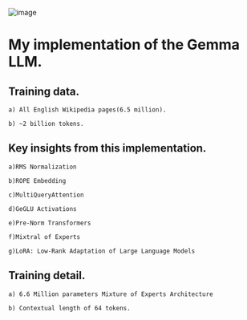 ![image](https://github.com/DanjieTang/FoundationLLM/assets/37476565/1d0dfa5a-89dd-4cfd-80af-06db247f2720)

# My implementation of the Gemma LLM.

## Training data.

    a) All English Wikipedia pages(6.5 million).

    b) ~2 billion tokens.

## Key insights from this implementation.

    a)RMS Normalization

    b)ROPE Embedding

    c)MultiQueryAttention

    d)GeGLU Activations

    e)Pre-Norm Transformers

    f)Mixtral of Experts

    g)LoRA: Low-Rank Adaptation of Large Language Models

## Training detail.

    a) 6.6 Million parameters Mixture of Experts Architecture

    b) Contextual length of 64 tokens.
